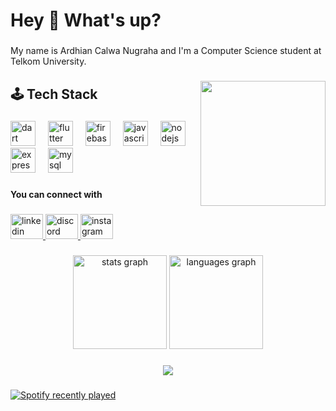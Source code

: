 <h1 align="left">Hey 👋 What's up?</h1>

###

<p align="left">My name is Ardhian Calwa Nugraha and I'm a Computer Science student at Telkom University.</p>

###

<img align="right" height="200" src="https://i.giphy.com/media/v1.Y2lkPTc5MGI3NjExeWw0MHFyd3JodXd0ZW1kZHlpbjhrNjRqNGFlZXpiZHBsMXR4cGFhMiZlcD12MV9pbnRlcm5hbF9naWZfYnlfaWQmY3Q9Zw/pCJcExvbKdSeyyv8zP/giphy.gif"  />

###

<h2 align="left">🕹️ Tech Stack</h2>

###

<div align="left">
  <img src="https://cdn.jsdelivr.net/gh/devicons/devicon/icons/dart/dart-original.svg" height="40" alt="dart logo"  />
  <img width="12" />
  <img src="https://cdn.jsdelivr.net/gh/devicons/devicon/icons/flutter/flutter-original.svg" height="40" alt="flutter logo"  />
  <img width="12" />
  <img src="https://cdn.jsdelivr.net/gh/devicons/devicon/icons/firebase/firebase-plain.svg" height="40" alt="firebase logo"  />
  <img width="12" />
  <img src="https://cdn.jsdelivr.net/gh/devicons/devicon/icons/javascript/javascript-original.svg" height="40" alt="javascript logo"  />
  <img width="12" />
  <img src="https://cdn.jsdelivr.net/gh/devicons/devicon/icons/nodejs/nodejs-original.svg" height="40" alt="nodejs logo"  />
  <img width="12" />
  <img src="https://cdn.jsdelivr.net/gh/devicons/devicon/icons/express/express-original.svg" height="40" alt="express logo"  />
  <img width="12" />
  <img src="https://cdn.jsdelivr.net/gh/devicons/devicon/icons/mysql/mysql-original.svg" height="40" alt="mysql logo"  />
</div>

###

<h4 align="left">You can connect with</h4>

###

<div align="left">
  <a href="https://www.linkedin.com/in/ardhiancalwa" target="_blank">
    <img src="https://raw.githubusercontent.com/maurodesouza/profile-readme-generator/master/src/assets/icons/social/linkedin/default.svg" width="52" height="40" alt="linkedin logo"  />
  </a>
  <a href="https://discordapp.com/users/510381795154329610" target="_blank">
    <img src="https://raw.githubusercontent.com/maurodesouza/profile-readme-generator/master/src/assets/icons/social/discord/default.svg" width="52" height="40" alt="discord logo"  />
  </a>
  <a href="https://www.instagram.com/ardhncalwaa" target="_blank">
    <img src="https://raw.githubusercontent.com/maurodesouza/profile-readme-generator/master/src/assets/icons/social/instagram/default.svg" width="52" height="40" alt="instagram logo"  />
  </a>
</div>

###

<div align="center">
  <img src="https://github-readme-stats.vercel.app/api?username=ardhiancalwa&hide_title=false&hide_rank=false&show_icons=true&include_all_commits=true&count_private=true&disable_animations=false&theme=dracula&locale=en&hide_border=false&order=1" height="150" alt="stats graph"  />
  <img src="https://github-readme-stats.vercel.app/api/top-langs?username=ardhiancalwa&locale=en&hide_title=false&layout=compact&card_width=320&langs_count=5&theme=dracula&hide_border=false&order=2" height="150" alt="languages graph"  />
</div>

###

<div align="center">
  <img src="https://profile-counter.glitch.me/ardhiancalwa/count.svg?"  />
</div>

###

<div align="left">
  <a href="https://open.spotify.com/user/oizl2uklk2t9z26fi8sjpw8mj">
    <img src="https://spotify-recently-played-readme.vercel.app/api?user=oizl2uklk2t9z26fi8sjpw8mj&count=3&unique=false" alt="Spotify recently played"  />
  </a>
</div>

###
